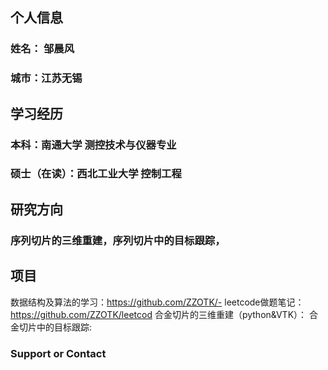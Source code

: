 ## 个人信息

### 姓名： 邹晨风
### 城市：江苏无锡

## 学习经历
### 本科：南通大学  测控技术与仪器专业
### 硕士（在读）：西北工业大学 控制工程
    
## 研究方向
### 序列切片的三维重建，序列切片中的目标跟踪，
 

## 项目
   数据结构及算法的学习：https://github.com/ZZOTK/-
   leetcode做题笔记：https://github.com/ZZOTK/leetcod
   合金切片的三维重建（python&VTK）：
   合金切片中的目标跟踪:
### Support or Contact


